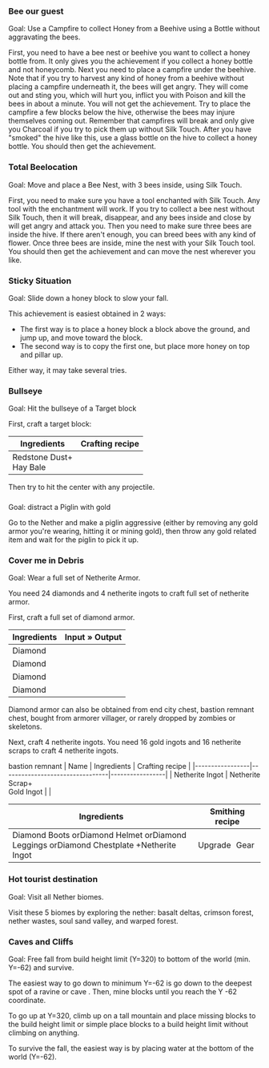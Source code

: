 ### Bee our guest

Goal: Use a Campfire to collect Honey from a Beehive using a Bottle without aggravating the bees.

First, you need to have a bee nest or beehive you want to collect a honey bottle from. It only gives you the achievement if you collect a honey bottle and not honeycomb. Next you need to place a campfire under the beehive. Note that if you try to harvest any kind of honey from a beehive without placing a campfire underneath it, the bees will get angry. They will come out and sting you, which will hurt you, inflict you with Poison and kill the bees in about a minute. You will not get the achievement. Try to place the campfire a few blocks below the hive, otherwise the bees may injure themselves coming out. Remember that campfires will break and only give you Charcoal if you try to pick them up without Silk Touch. After you have "smoked" the hive like this, use a glass bottle on the hive to collect a honey bottle. You should then get the achievement.

### Total Beelocation

Goal: Move and place a Bee Nest, with 3 bees inside, using Silk Touch.

First, you need to make sure you have a tool enchanted with Silk Touch. Any tool with the enchantment will work. If you try to collect a bee nest without Silk Touch, then it will break, disappear, and any bees inside and close by will get angry and attack you. Then you need to make sure three bees are inside the hive. If there aren't enough, you can breed bees with any kind of flower. Once three bees are inside, mine the nest with your Silk Touch tool. You should then get the achievement and can move the nest wherever you like.

### Sticky Situation

Goal: Slide down a honey block to slow your fall.

This achievement is easiest obtained in 2 ways:

- The first way is to place a honey block a block above the ground, and jump up, and move toward the block.
- The second way is to copy the first one, but place more honey on top and pillar up.

Either way, it may take several tries.

### Bullseye

Goal: Hit the bullseye of a Target block

First, craft a target block:

| Ingredients                 | Crafting recipe |
|-----------------------------|-----------------|
| Redstone Dust+<br/>Hay Bale |                 |

Then try to hit the center with any projectile.

### 

Goal: distract a Piglin with gold

Go to the Nether and make a piglin aggressive (either by removing any gold armor you're wearing, hitting it or mining gold), then throw any gold related item and wait for the piglin to pick it up.

### Cover me in Debris

Goal: Wear a full set of Netherite Armor.

You need 24 diamonds and 4 netherite ingots to craft full set of netherite armor.

First, craft a full set of diamond armor.

| Ingredients | Input » Output |
|-------------|----------------|
| Diamond     |                |
| Diamond     |                |
| Diamond     |                |
| Diamond     |                |

Diamond armor can also be obtained from end city chest, bastion remnant chest, bought from armorer villager, or rarely dropped by zombies or skeletons.

Next, craft 4 netherite ingots. You need 16 gold ingots and 16 netherite scraps to craft 4 netherite ingots.

bastion remnant
| Name            | Ingredients                     | Crafting recipe |
|-----------------|---------------------------------|-----------------|
| Netherite Ingot | Netherite Scrap+<br/>Gold Ingot |                 |

| Ingredients                                                                             | Smithing recipe |
|-----------------------------------------------------------------------------------------|-----------------|
| Diamond Boots orDiamond Helmet orDiamond Leggings orDiamond Chestplate +Netherite Ingot | Upgrade Gear    |



### Hot tourist destination

Goal: Visit all Nether biomes.

Visit these 5 biomes by exploring the nether: basalt deltas, crimson forest, nether wastes, soul sand valley, and warped forest.

### Caves and Cliffs

Goal: Free fall from build height limit (Y=320) to bottom of the world (min. Y=-62) and survive.

The easiest way to go down to minimum Y=-62 is go down to the deepest spot of a ravine or cave . Then, mine blocks until you reach the Y -62 coordinate.

To go up at Y=320, climb up on a tall mountain and place missing blocks to the build height limit or simple place blocks to a build height limit without climbing on anything.

To survive the fall, the easiest way is by placing water at the bottom of the world (Y=-62).


